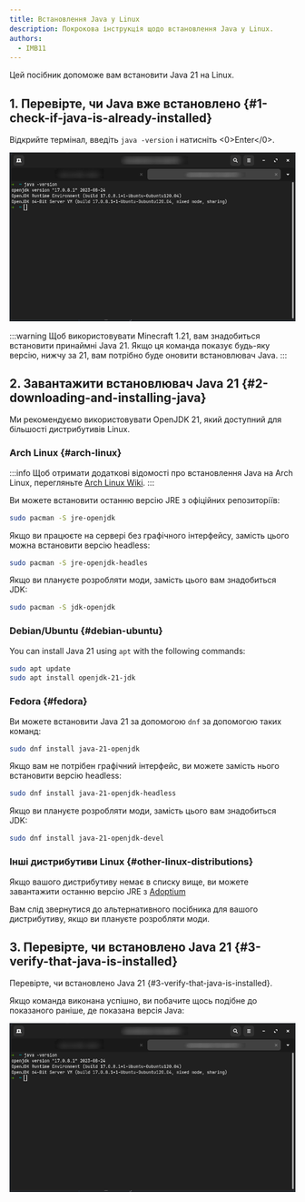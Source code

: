 ```yaml
---
title: Встановлення Java у Linux
description: Покрокова інструкція щодо встановлення Java у Linux.
authors:
  - IMB11
---
```


Цей посібник допоможе вам встановити Java 21 на Linux.

## 1. Перевірте, чи Java вже встановлено {#1-check-if-java-is-already-installed}

Відкрийте термінал, введіть `java -version` і натисніть <0>Enter</0>.

![Термінал із введеним "java -version"](/assets/players/installing-java/linux-java-version.png)

:::warning
Щоб використовувати Minecraft 1.21, вам знадобиться встановити принаймні Java 21. Якщо ця команда показує будь-яку версію, нижчу за 21, вам потрібно буде оновити встановлювач Java.
:::

## 2. Завантажити встановлювач Java 21 {#2-downloading-and-installing-java}

Ми рекомендуємо використовувати OpenJDK 21, який доступний для більшості дистрибутивів Linux.

### Arch Linux {#arch-linux}

:::info
Щоб отримати додаткові відомості про встановлення Java на Arch Linux, перегляньте [Arch Linux Wiki](https://wiki.archlinux.org/title/Java).
:::

Ви можете встановити останню версію JRE з офіційних репозиторіїв:

```sh
sudo pacman -S jre-openjdk
```

Якщо ви працюєте на сервері без графічного інтерфейсу, замість цього можна встановити версію headless:

```sh
sudo pacman -S jre-openjdk-headles
```

Якщо ви плануєте розробляти моди, замість цього вам знадобиться JDK:

```sh
sudo pacman -S jdk-openjdk
```

### Debian/Ubuntu {#debian-ubuntu}

You can install Java 21 using `apt` with the following commands:

```sh
sudo apt update
sudo apt install openjdk-21-jdk
```

### Fedora {#fedora}

Ви можете встановити Java 21 за допомогою `dnf` за допомогою таких команд:

```sh
sudo dnf install java-21-openjdk
```

Якщо вам не потрібен графічний інтерфейс, ви можете замість нього встановити версію headless:

```sh
sudo dnf install java-21-openjdk-headless
```

Якщо ви плануєте розробляти моди, замість цього вам знадобиться JDK:

```sh
sudo dnf install java-21-openjdk-devel
```

### Інші дистрибутиви Linux {#other-linux-distributions}

Якщо вашого дистрибутиву немає в списку вище, ви можете завантажити останню версію JRE з [Adoptium](https://adoptium.net/temurin/)

Вам слід звернутися до альтернативного посібника для вашого дистрибутиву, якщо ви плануєте розробляти моди.

## 3. Перевірте, чи встановлено Java 21 {#3-verify-that-java-is-installed}

Перевірте, чи встановлено Java 21 {#3-verify-that-java-is-installed}.

Якщо команда виконана успішно, ви побачите щось подібне до показаного раніше, де показана версія Java:

![Термінал із введеним "java -version"](/assets/players/installing-java/linux-java-version.png)
